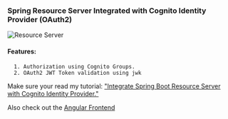 ### Spring Resource Server Integrated with Cognito Identity Provider (OAuth2)
![Resource Server ](/resource-server.png)

#### Features:
      1. Authorization using Cognito Groups.
      2. OAuth2 JWT Token validation using jwk

Make sure your read my tutorial: ["Integrate Spring Boot Resource Server with Cognito Identity Provider."](https://medium.com/@arjunsk/resource-server-with-cognito-b7fbfbee0155)

Also check out the [Angular Frontend](https://github.com/arjunsk/amplify-angular-app)
